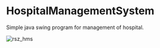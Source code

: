 # HospitalManagementSystem
Simple java swing program for management  of hospital.


![rsz_hms](https://user-images.githubusercontent.com/13270298/55274936-7fc46f80-5306-11e9-9778-70e9ff602639.png)
